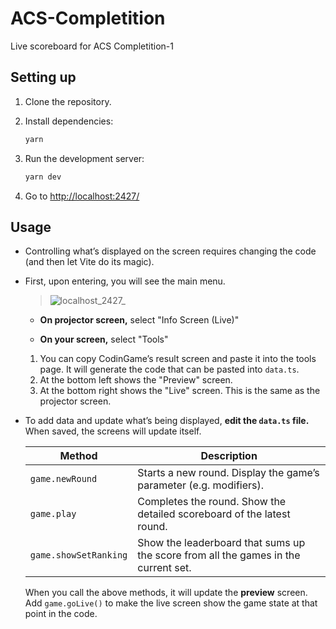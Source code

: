 # ACS-Completition

Live scoreboard for ACS Completition-1 

## Setting up

1. Clone the repository.

2. Install dependencies:

   ```bash
   yarn
   ```

3. Run the development server:

   ```bash
   yarn dev
   ```

4. Go to <http://localhost:2427/>

## Usage

- Controlling what’s displayed on the screen requires changing the code (and then let Vite do its magic).

- First, upon entering, you will see the main menu.

  > ![localhost_2427_](https://user-images.githubusercontent.com/193136/186493298-cd50813f-50f8-4124-9a44-01d9bdbb4cc8.png)

  - **On projector screen,** select "Info Screen (Live)"

  - **On your screen,** select "Tools"


  1. You can copy CodinGame’s result screen and paste it into the tools page. It will generate the code that can be pasted into `data.ts`.
  2. At the bottom left shows the "Preview" screen.
  3. At the bottom right shows the "Live" screen. This is the same as the projector screen.

- To add data and update what’s being displayed, **edit the `data.ts` file.** When saved, the screens will update itself.

   | Method | Description |
   | ------- | ------- |
   | `game.newRound` | Starts a new round. Display the game’s parameter (e.g. modifiers). |
   | `game.play` | Completes the round. Show the detailed scoreboard of the latest round. |
   | `game.showSetRanking` | Show the leaderboard that sums up the score from all the games in the current set. |

   When you call the above methods, it will update the **preview** screen. Add `game.goLive()` to make the live screen show the game state at that point in the code.
